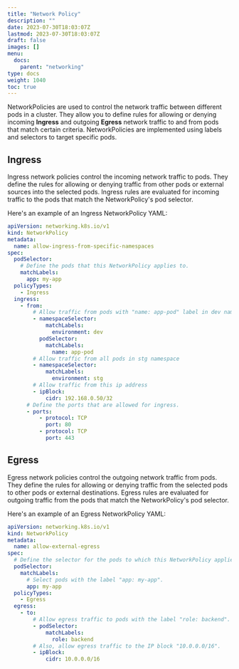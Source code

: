 ```yaml
---
title: "Network Policy"
description: ""
date: 2023-07-30T18:03:07Z
lastmod: 2023-07-30T18:03:07Z
draft: false
images: []
menu:
  docs:
    parent: "networking"
type: docs
weight: 1040
toc: true
---
```


NetworkPolicies are used to control the network traffic between different pods in a cluster. They allow you to define rules for allowing or denying incoming **Ingress** and outgoing **Egress** network traffic to and from pods that match certain criteria. NetworkPolicies are implemented using labels and selectors to target specific pods.

## Ingress
Ingress network policies control the incoming network traffic to pods. They define the rules for allowing or denying traffic from other pods or external sources into the selected pods. Ingress rules are evaluated for incoming traffic to the pods that match the NetworkPolicy's pod selector.

Here's an example of an Ingress NetworkPolicy YAML:

```yaml
apiVersion: networking.k8s.io/v1
kind: NetworkPolicy
metadata:
  name: allow-ingress-from-specific-namespaces
spec:
  podSelector:
    # Define the pods that this NetworkPolicy applies to.
    matchLabels:
      app: my-app
  policyTypes:
    - Ingress
  ingress:
    - from:
        # Allow traffic from pods with "name: app-pod" label in dev namespace
        - namespaceSelector:
            matchLabels:
              environment: dev
          podSelector:
            matchLabels:
              name: app-pod
        # Allow traffic from all pods in stg namespace
        - namespaceSelector:
            matchLabels:
              environment: stg
        # Allow traffic from this ip address
        - ipBlock:
            cidr: 192.168.0.50/32
      # Define the ports that are allowed for ingress.
      - ports:
          - protocol: TCP
            port: 80
          - protocol: TCP
            port: 443

```


## Egress
Egress network policies control the outgoing network traffic from pods. They define the rules for allowing or denying traffic from the selected pods to other pods or external destinations. Egress rules are evaluated for outgoing traffic from the pods that match the NetworkPolicy's pod selector.

Here's an example of an Egress NetworkPolicy YAML:

```yaml
apiVersion: networking.k8s.io/v1
kind: NetworkPolicy
metadata:
  name: allow-external-egress
spec:
  # Define the selector for the pods to which this NetworkPolicy applies.
  podSelector:
    matchLabels:
      # Select pods with the label "app: my-app".
      app: my-app
  policyTypes:
    - Egress
  egress:
    - to:
        # Allow egress traffic to pods with the label "role: backend".
        - podSelector:
            matchLabels:
              role: backend
        # Also, allow egress traffic to the IP block "10.0.0.0/16".
        - ipBlock:
            cidr: 10.0.0.0/16
```
